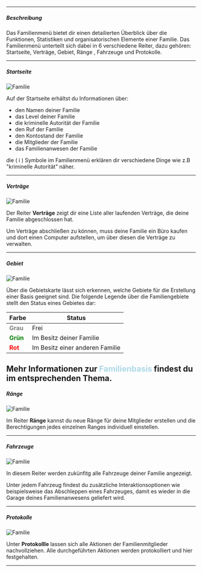 -------------------------------

##### Beschreibung
Das Familienmenü bietet dir einen detailierten Überblick über die Funktionen, Statistiken und organisatorischen Elemente einer Familie. 
Das Familienmenü unterteilt sich dabei in 6 verschiedene Reiter, dazu gehören: Startseite, Verträge, Gebiet, Ränge , Fahrzeuge und Protokolle.

-------------------------------

##### Startseite
![Familie](../assets/images/family/menu/startseite.jpg)

<p>Auf der Startseite erhältst du Informationen über:</p>
<ul>
  <li>den Namen deiner Familie</li>
  <li>das Level deiner Familie</li>
  <li>die kriminelle Autorität der Familie</li>
  <li>den Ruf der Familie</li>
  <li>den Kontostand der Familie</li>
  <li>die Mitglieder der Familie</li>
  <li>das Familienanwesen der Familie</li>
</ul>

die ( i ) Symbole im Familienmenü erklären dir verschiedene Dinge wie z.B "kriminelle Autorität" näher.

-------------------------------

##### Verträge
![Familie](../assets/images/family/menu/verträge.jpg)

Der Reiter <b>Verträge</b> zeigt dir eine Liste aller laufenden Verträge, die deine Familie abgeschlossen hat.

Um Verträge abschließen zu können, muss deine Familie ein Büro kaufen und dort einen Computer aufstellen, um über diesen die Verträge zu verwalten.

-------------------------------

##### Gebiet
![Familie](../assets/images/family/menu/fambase.jpg)

Über die Gebietskarte lässt sich erkennen, welche Gebiete für die Erstellung einer Basis geeignet sind.
Die folgende Legende über die Familiengebiete stellt den Status eines Gebietes dar:

| Farbe | Status|
| ------ | ------ |
|<span style="color: grey;"><b>Grau</b></span> | Frei |
| <span style="color: green;"><b>Grün</b></span> | Im Besitz deiner Familie |
| <span style="color: red;"><b>Rot</b></span> | Im Besitz einer anderen Familie |

Mehr Informationen zur <span style="color: lightblue;"><b>Familienbasis</b></span> findest du im entsprechenden Thema.
-------------------------------

##### Ränge
![Familie](../assets/images/family/menu/ränge.jpg)

Im Reiter <b>Ränge</b> kannst du neue Ränge für deine Mitglieder erstellen und die Berechtigungen jedes einzelnen Ranges individuell einstellen.

-------------------------------

##### Fahrzeuge
![Familie](../assets/images/family/menu/cars.jpg)

In diesem Reiter werden zukünfitg alle Fahrzeuge deiner Familie angezeigt.

Unter jedem Fahrzeug findest du zusätzliche Interaktionsoptionen wie beispielsweise das Abschleppen eines Fahrzeuges, damit es wieder in die Garage deines Familienanwesens geliefert wird.

-------------------------------

##### Protokolle 
![Familie](../assets/images/family/menu/history.jpg)

Unter <b>Protokollle</b> lassen sich alle Aktionen der Familienmitglieder nachvollziehen. 
Alle durchgeführten Aktionen werden protokolliert und hier festgehalten.

-------------------------------


